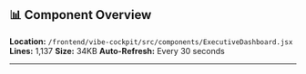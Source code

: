 ## 📊 Component Overview

**Location:** `/frontend/vibe-cockpit/src/components/ExecutiveDashboard.jsx`
**Lines:** 1,137
**Size:** 34KB
**Auto-Refresh:** Every 30 seconds

---
